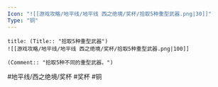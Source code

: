 ```yaml
---
Icon: "![[游戏攻略/地平线/地平线 西之绝境/奖杯/拾取5种重型武器.png|30]]"
Type: "铜"
---
```

```ad-common-bronze-trophy
title: (Title:: "拾取5种重型武器")
![[游戏攻略/地平线/地平线 西之绝境/奖杯/拾取5种重型武器.png|100]]

(Comment:: "拾取5种不同的重型武器。")
```

#地平线/西之绝境/奖杯 #奖杯 #铜
